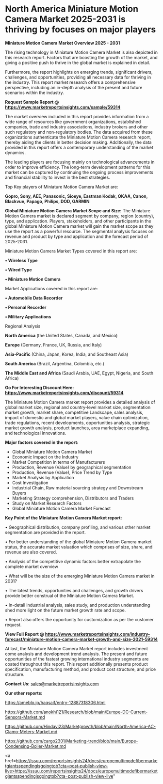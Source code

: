 # North America Miniature Motion Camera Market 2025-2031 is thriving by focuses on major players

<Strong> Miniature Motion Camera Market Overview 2025 - 2031</strong>

The rising technology in Miniature Motion Camera Market is also depicted in this research report. Factors that are boosting the growth of the market, and giving a positive push to thrive in the global market is explained in detail.

Furthermore, the report highlights on emerging trends, significant drivers, challenges, and opportunities, providing all necessary data for thriving in the industry. This report market research offers a comprehensive perspective, including an in-depth analysis of the present and future scenarios within the industry.

<strong>Request Sample Report @ <a href=https://www.marketreportsinsights.com/sample/59314>https://www.marketreportsinsights.com/sample/59314</a></strong>

The market overview included in this report provides information from a wide range of resources like government organizations, established companies, trade and industry associations, industry brokers and other such regulatory and non-regulatory bodies. The data acquired from these organizations authenticate the Miniature Motion Camera research report, thereby aiding the clients in better decision making. Additionally, the data provided in this report offers a contemporary understanding of the market dynamics.

The leading players are focusing mainly on technological advancements in order to improve efficiency. The long-term development patterns for this market can be captured by continuing the ongoing process improvements and financial stability to invest in the best strategies.

Top Key players of Miniature Motion Camera Market are:

<strong>Gopro, Sony, AEE, Panasonic, Sioeye, Eastman Kodak, OKAA, Canon, Blackvue, Papago, Philips, DOD, GARMIN</strong>

<strong><b>Global Miniature Motion Camera Market Scope and Size:</b></strong>
The Miniature Motion Camera market is declared segment by company, region (country), type, and application. Players, stakeholders, and other participants in the global Miniature Motion Camera market will gain the market scope as they use the report as a powerful resource. The segmental analysis focuses on revenue and product by type and application and the forecast period of 2025-2031.

Miniature Motion Camera Market Types covered in this report are:

<strong>• Wireless Type

• Wired Type

• Miniature Motion Camera</strong>

Market Applications covered in this report are:

<strong>• Automobile Data Recorder

• Personal Recorder

• Military Applications</strong> 

Regional Analysis

<strong>North America</strong> (the United States, Canada, and Mexico)

<strong>Europe</strong> (Germany, France, UK, Russia, and Italy)

<strong>Asia-Pacific</strong> (China, Japan, Korea, India, and Southeast Asia)

<strong>South America</strong> (Brazil, Argentina, Colombia, etc.)

<strong>The Middle East and Africa</strong> (Saudi Arabia, UAE, Egypt, Nigeria, and South Africa)

<strong>Go For Interesting Discount Here: <a href=https://www.marketreportsinsights.com/discount/59314>https://www.marketreportsinsights.com/discount/59314</a></strong>

The Miniature Motion Camera market report provides a detailed analysis of global market size, regional and country-level market size, segmentation market growth, market share, competitive Landscape, sales analysis, impact of domestic and global market players, value chain optimization, trade regulations, recent developments, opportunities analysis, strategic market growth analysis, product launches, area marketplace expanding, and technological innovations.

<strong><b>Major factors covered in the report:</b></strong>
<ul>
  <li>Global Miniature Motion Camera Market </li>
  <li>Economic Impact on the Industry</li>
  <li>Market Competition in terms of Manufacturers</li>
  <li>Production, Revenue (Value) by geographical segmentation</li>
  <li>Production, Revenue (Value), Price Trend by Type</li>
  <li>Market Analysis by Application</li>
  <li>Cost Investigation</li>
  <li>Industrial Chain, Raw material sourcing strategy and Downstream Buyers</li>
  <li>Marketing Strategy comprehension, Distributors and Traders</li>
  <li>Study on Market Research Factors</li>
  <li>Global Miniature Motion Camera Market Forecast</li>
</ul>

<strong><b>Key Point of the Miniature Motion Camera Market report:</b></strong>

• Geographical distribution, company profiling, and various other market segmentation are provided in the report.

• For better understanding of the global Miniature Motion Camera market status, the accurate market valuation which comprises of size, share, and revenue are also covered.

• Analysis of the competitive dynamic factors better extrapolate the complete market overview

• What will be the size of the emerging Miniature Motion Camera market in 2031?

• The latest trends, opportunities and challenges, and growth drivers provide better construal of the Miniature Motion Camera Market.

• In-detail industrial analysis, sales study, and production understanding shed more light on the future market growth rate and scope.

• Report also offers the opportunity for customization as per the customer request.

<strong><b>View Full Report @ <a href=https://www.marketreportsinsights.com/industry-forecast/miniature-motion-camera-market-growth-and-size-2021-59314>https://www.marketreportsinsights.com/industry-forecast/miniature-motion-camera-market-growth-and-size-2021-59314</a></b></strong>


At last, the Miniature Motion Camera Market report includes investment come analysis and development trend analysis. The present and future opportunities of the fastest growing international industry segments are coated throughout this report. This report additionally presents product specification, manufacturing method, and product cost structure, and price structure.

<strong>Contact Us:</strong>
sales@marketreportsinsights.com

<strong>Our other reports:</strong>

<a href=https://ameblo.jp/haqsaif/entry-12887318306.html>https://ameblo.jp/haqsaif/entry-12887318306.html</a>

<a href=https://github.com/anokhi121/Research/blob/main/Europe-DC-Current-Sensors-Market.md>https://github.com/anokhi121/Research/blob/main/Europe-DC-Current-Sensors-Market.md</a>

<a href=https://github.com/Hindavi23/Marketgrowth/blob/main/North-America-AC-Clamp-Meters-Market.md>https://github.com/Hindavi23/Marketgrowth/blob/main/North-America-AC-Clamp-Meters-Market.md</a>

<a href=https://github.com/cargo2301/Marketing-trend/blob/main/Europe-Condensing-Boiler-Market.md>https://github.com/cargo2301/Marketing-trend/blob/main/Europe-Condensing-Boiler-Market.md</a>

<a href=https://issuu.com/reportsinsights24/docs/europemultimodefibermarketgiantsspendingisgoingtob?cta=post-publish-view-live>https://issuu.com/reportsinsights24/docs/europemultimodefibermarketgiantsspendingisgoingtob?cta=post-publish-view-live</a>"
